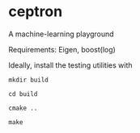 # ceptron

A machine-learning playground

Requirements: Eigen, boost(log)

Ideally, install the testing utilities with

`mkdir build`

`cd build`

`cmake ..`

`make`
